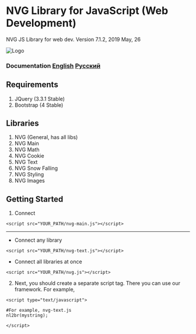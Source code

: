 # NVG Library for JavaScript (Web Development)
NVG JS Library for web dev. Version 7.1.2, 2019 May, 26

![Logo](https://github.com/lonagi/nvg-js/blob/master/img/NVG%20JS.png)

### Documentation [English](http://docs.nvg-team.com/js) [Русский](http://docs.nvg-team.com/js/ru/) 

## Requirements
1. JQuery (3.3.1 Stable)
2. Bootstrap (4 Stable)

## Libraries
1. NVG (General, has all libs)
2. NVG Main
3. NVG Math
4. NVG Cookie
5. NVG Text
6. NVG Snow Falling
7. NVG Styling
8. NVG Images

## Getting Started
1. Connect

```
<script src="YOUR_PATH/nvg-main.js"></script>
```
____________________________________________________________________
* Connect any library
```
<script src="YOUR_PATH/nvg-text.js"></script>
```

* Connect all libraries at once
```
<script src="YOUR_PATH/nvg.js"></script>
```

2. Next, you should create a separate script tag. There you can use our framework.
For example,
```
<script type="text/javascript">

#For example, nvg-text.js
nl2br(mystring);

</script>
```
